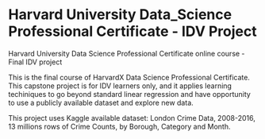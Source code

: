 # Harvard University Data_Science Professional Certificate - IDV Project
Harvard University Data Science Professional Certificate online course - Final IDV project

This is the final course of HarvardX Data Science Professional Certificate. This capstone project is for IDV learners only, and it applies learning techiniques to go beyond standard linear regression and have opportunity to use a publicly available dataset and explore new data.

This project uses Kaggle available dataset:
London Crime Data, 2008-2016, 13 millions rows of Crime Counts, by Borough, Category and Month.
